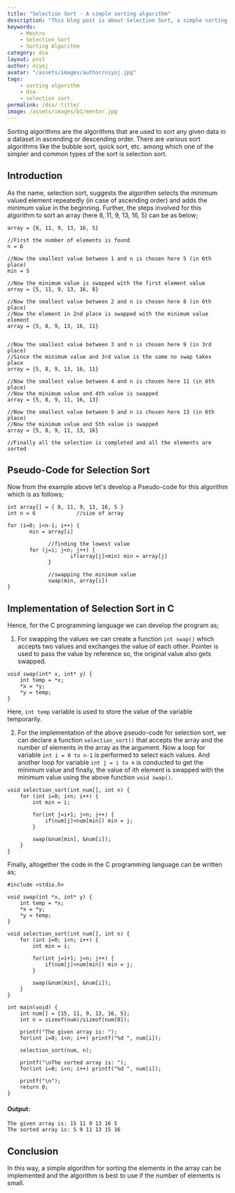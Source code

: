 ```yaml
---
title: "Selection Sort - A simple sorting algorithm"
description: "This blog post is about Selection Sort, a simple sorting algorithm. Here, we will talk more about selection sort, how it works, and finally look at its pseudo-code for its implementation."
keywords: 
    - Mentro
    - Selection Sort
    - Sorting Algorithm
category: dsa
layout: post
author: niyoj
avatar: "/assets/images/author/niyoj.jpg"
tags:
    - sorting algorithm
    - dsa
    - selection sort
permalink: /dsa/:title/
image: /assets/images/b1/mentor.jpg
---
```


Sorting algorithms are the algorithms that are used to sort any given data in a dataset in ascending or descending order. There are various sort algorithms like the bubble sort, quick sort, etc. among which one of the simpler and common types of the sort is selection sort.

## Introduction
As the name, selection sort, suggests the algorithm selects the minimum valued element repeatedly (in case of ascending order) and adds the minimum value in the beginning. Further, the steps involved for this algorithm to sort an array (here 8, 11, 9, 13, 16, 5) can be as below;

```
array = {8, 11, 9, 13, 16, 5}

//First the number of elements is found
n = 6

//Now the smallest value between 1 and n is chosen here 5 (in 6th place)
min = 5

//Now the minimum value is swapped with the first element value
array = {5, 11, 9, 13, 16, 8}

//Now the smallest value between 2 and n is chosen here 8 (in 6th place)
//Now the element in 2nd place is swapped with the minimum value element
array = {5, 8, 9, 13, 16, 11}


//Now the smallest value between 3 and n is chosen here 9 (in 3rd place)
//Since the minimum value and 3rd value is the same no swap takes place
array = {5, 8, 9, 13, 16, 11}

//Now the smallest value between 4 and n is chosen here 11 (in 6th place)
//Now the minimum value and 4th value is swapped
array = {5, 8, 9, 11, 16, 13}

//Now the smallest value between 5 and n is chosen here 13 (in 6th place)
//Now the minimum value and 5th value is swapped
array = {5, 8, 9, 11, 13, 16}

//Finally all the selection is completed and all the elements are sorted

```

## Pseudo-Code for Selection Sort
Now from the example above let's develop a Pseudo-code for this algorithm which is as follows;

```
int array[] = { 8, 11, 9, 13, 16, 5 }
int n = 6             //size of array

for (i=0; i<n-1; i++) {
       min = array[i]
			 
			 //finding the lowest value
       for (j=i; j<n; j++) {
			        if(array[j]<min) min = array[j]
			 }
			 
			 //swapping the minimum value
			 swap(min, array[i])
}
```

## Implementation of Selection Sort in C
Hence, for the C programming language we can develop the program as;
1. For swapping the values we can create a function `int swap()` which accepts two values and exchanges the value of each other. Pointer is used to pass the value by reference so, the original value also gets swapped.

```
void swap(int* x, int* y) {
    int temp = *x;
    *x = *y;
    *y = temp;
}
```

Here, `int temp` variable is used to store the value of the variable temporarily.

2. For the implementation of the above pseudo-code for selection sort, we can declare a function `selection_sort()` that accepts the array and the number of elements in the array as the argument. Now a loop for variable `int i = 0 to n-1` is performed to select each values. And another loop for variable `int j = i to n` is conducted to get the minimum value and finally, the value of ith element is swapped with the minimum value using the above function `void swap()`.

```
void selection_sort(int num[], int n) {
    for (int i=0; i<n; i++) {
        int min = i;

        for(int j=i+1; j<n; j++) {
            if(num[j]<num[min]) min = j;
        }

        swap(&num[min], &num[i]);
    }
}
```

Finally, altogether the code in the C programming language can be written as;

```
#include <stdio.h>

void swap(int *x, int* y) {
    int temp = *x;
    *x = *y;
    *y = temp;
}

void selection_sort(int num[], int n) {
    for (int i=0; i<n; i++) {
        int min = i;

        for(int j=i+1; j<n; j++) {
            if(num[j]<num[min]) min = j;
        }

        swap(&num[min], &num[i]);
    }
}

int main(void) {
    int num[] = {15, 11, 9, 13, 16, 5};
    int n = sizeof(num)/sizeof(num[0]);

    printf("The given array is: ");
    for(int i=0; i<n; i++) printf("%d ", num[i]);

    selection_sort(num, n);

    printf("\nThe sorted array is: ");
    for(int i=0; i<n; i++) printf("%d ", num[i]);

    printf("\n");
    return 0;
}
```

#### Output: 
```
The given array is: 15 11 9 13 16 5 
The sorted array is: 5 9 11 13 15 16 
```

## Conclusion
In this way, a simple algorithm for sorting the elements in the array can be implemented and the algorithm is best to use if the number of elements is small.
